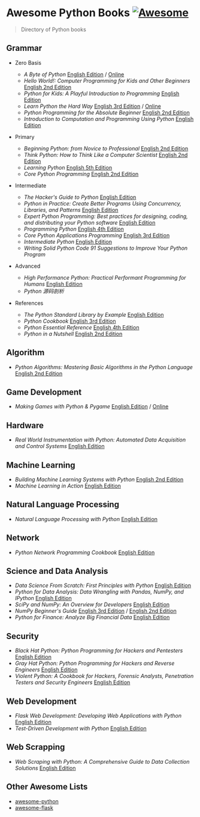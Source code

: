 # Awesome Python Books [![Awesome](https://cdn.rawgit.com/sindresorhus/awesome/d7305f38d29fed78fa85652e3a63e154dd8e8829/media/badge.svg)](https://github.com/sindresorhus/awesome)

> Directory of Python books

## Grammar
- Zero Basis
    - *A Byte of Python* [English Edition](http://www.amazon.com/Byte-Python-Swaroop-C-H/dp/1514828146) / [Online](http://python.swaroopch.com/)
    - *Hello World!: Computer Programming for Kids and Other Beginners* [English 2nd Edition](http://www.amazon.com/Hello-World-Computer-Programming-Beginners/dp/1617290920)
    - *Python for Kids: A Playful Introduction to Programming* [English Edition](http://www.amazon.com/Python-Kids-Playful-Introduction-Programming/dp/1593274076)
    - *Learn Python the Hard Way* [English 3rd Edition](http://www.amazon.com/Learn-Python-Hard-Way-Introduction/dp/0321884914) / [Online](http://learnpythonthehardway.org/book/)
    - *Python Programming for the Absolute Beginner* [English 2nd Edition](http://www.amazon.com/Python-Programming-Absolute-Beginner-Edition/dp/1598631128)
    - *Introduction to Computation and Programming Using Python* [English Edition](http://www.amazon.com/Introduction-Computation-Programming-Using-Python/dp/0262525003)

- Primary
    - *Beginning Python: from Novice to Professional* [English 2nd Edition](http://www.amazon.com/Beginning-Python-Professional-Experts-Professionals/dp/1590599829)
    - *Think Python: How to Think Like a Computer Scientist* [English 2nd Edition](http://www.amazon.com/Think-Python-Like-Computer-Scientist/dp/1491939362)
    - *Learning Python* [English 5th Edition](http://www.amazon.com/Learning-Python-Edition-Mark-Lutz/dp/1449355730)
    - *Core Python Programming* [English 2nd Edition](http://www.amazon.com/Core-Python-Programming-Wesley-Chun/dp/0132269937)

- Intermediate
    - *The Hacker's Guide to Python* [English Edition](http://www.amazon.com/Hackers-Guide-Python-Julien-Danjou/dp/1304819248)
    - *Python in Practice: Create Better Programs Using Concurrency, Libraries, and Patterns* [English Edition](http://www.amazon.com/Python-Practice-Concurrency-Libraries-Developers/dp/0321905636)
    - *Expert Python Programming: Best practices for designing, coding, and distributing your Python software* [English Edition](http://www.amazon.com/Expert-Python-Programming-practices-distributing/dp/184719494X)
    - *Programming Python* [English 4th Edition](http://www.amazon.com/gp/product/0596158106)
    - *Core Python Applications Programming* [English 3rd Edition](http://www.amazon.com/Core-Python-Applications-Programming-3rd/dp/0132678209)
    - *Intermediate Python* [English Edition](http://book.pythontips.com/en/latest/)
    - *Writing Solid Python Code 91 Suggestions to Improve Your Python Program*

- Advanced
    - *High Performance Python: Practical Performant Programming for Humans* [English Edition](http://www.amazon.com/High-Performance-Python-Performant-Programming/dp/1449361595)
    - *Python 源码剖析*

- References
    - *The Python Standard Library by Example* [English Edition](http://www.amazon.com/Python-Standard-Library-Example-Developers/dp/0321767349)
    - *Python Cookbook* [English 3rd Edition](http://www.amazon.com/Python-Cookbook-Third-David-Beazley/dp/1449340377)
    - *Python Essential Reference* [English 4th Edition](http://www.amazon.com/Python-Essential-Reference-4th-Edition/dp/0672329786)
    - *Python in a Nutshell* [English 2nd Edition](http://www.amazon.com/Python-Nutshell-Second-Edition-In/dp/0596100469)

## Algorithm
- *Python Algorithms: Mastering Basic Algorithms in the Python Language* [English 2nd Edition](http://www.amazon.com/Python-Algorithms-Mastering-Basic-Language/dp/148420056X)

## Game Development
- *Making Games with Python & Pygame* [English Edition](http://www.amazon.com/Making-Games-Python-Pygame-Sweigart/dp/1469901730) / [Online](http://inventwithpython.com/pygame/chapters/)

## Hardware
- *Real World Instrumentation with Python: Automated Data Acquisition and Control Systems* [English Edition](http://www.amazon.com/Real-World-Instrumentation-Python-Acquisition/dp/0596809565)

## Machine Learning
- *Building Machine Learning Systems with Python* [English 2nd Edition](http://www.amazon.com/Building-Machine-Learning-Systems-Python/dp/1784392774)
- *Machine Learning in Action* [English Edition](http://www.amazon.com/Machine-Learning-Action-Peter-Harrington/dp/1617290181)

## Natural Language Processing
- *Natural Language Processing with Python* [English Edition](http://www.amazon.com/Natural-Language-Processing-Python-Steven/dp/0596516495)

## Network
- *Python Network Programming Cookbook* [English Edition](http://www.amazon.com/Python-Network-Programming-Cookbook-Faruque/dp/1849513465)

## Science and Data Analysis
- *Data Science From Scratch: First Principles with Python* [English Edition](http://www.amazon.com/Data-Science-Scratch-Principles-Python/dp/149190142X)
- *Python for Data Analysis: Data Wrangling with Pandas, NumPy, and IPython* [English Edition](http://www.amazon.com/Python-Data-Analysis-Wrangling-IPython/dp/1449319793)
- *SciPy and NumPy: An Overview for Developers* [English Edition](http://www.amazon.com/SciPy-NumPy-Developers-Eli-Bressert/dp/1449305466)
- *NumPy Beginner's Guide* [English 3rd Edition](http://www.amazon.com/Numpy-Beginners-Guide-Ivan-Idris/dp/1785281968) / [English 2nd Edition](http://www.amazon.com/NumPy-Beginners-Guide-Second-Edition/dp/1782166084)
- *Python for Finance: Analyze Big Financial Data* [English Edition](http://www.amazon.com/Python-Finance-Analyze-Financial-Data/dp/1491945281)

## Security
- *Black Hat Python: Python Programming for Hackers and Pentesters* [English Edition](http://www.amazon.com/Black-Hat-Python-Programming-Pentesters/dp/1593275900)
- *Gray Hat Python: Python Programming for Hackers and Reverse Engineers* [English Edition](http://www.amazon.com/Gray-Hat-Python-Programming-Engineers/dp/1593271921)
- *Violent Python: A Cookbook for Hackers, Forensic Analysts, Penetration Testers and Security Engineers* [English Edition](http://www.amazon.com/Violent-Python-Cookbook-Penetration-Engineers/dp/1597499579)

## Web Development
- *Flask Web Development: Developing Web Applications with Python* [English Edition](http://www.amazon.com/Flask-Web-Development-Developing-Applications/dp/1449372627)
- *Test-Driven Development with Python* [English Edition](http://www.amazon.com/Test-Driven-Development-Python-Harry-Percival/dp/1449364829)

## Web Scrapping
- *Web Scraping with Python: A Comprehensive Guide to Data Collection Solutions* [English Edition](http://www.amazon.com/Web-Scraping-Python-Collecting-Modern/dp/1491910291)

## Other Awesome Lists
- [awesome-python](https://github.com/vinta/awesome-python)
- [awesome-flask](https://github.com/humiaozuzu/awesome-flask)
